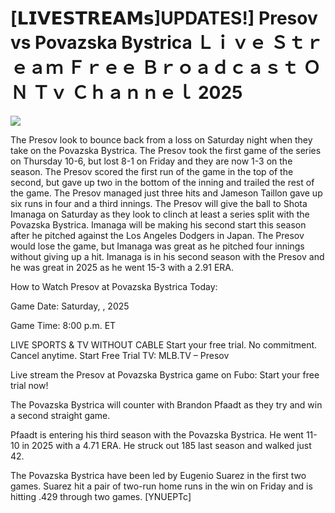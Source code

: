 # [𝗟𝗜𝗩𝗘𝗦𝗧𝗥𝗘𝗔𝗠𝘀]UPDATES!] Presov vs Povazska Bystrica Ｌｉｖｅ Ｓｔｒｅａｍ Ｆｒｅｅ Ｂｒｏａｄｃａｓｔ ＯＮ Ｔｖ Ｃｈａｎｎｅｌ  2025  
  
  
[![](https://i.imgur.com/qSNzIqt.png)](https://movie.rssnews.media/yBYnnrTx.php)  
  
The Presov look to bounce back from a loss on Saturday night when they take on the Povazska Bystrica. The Presov took the first game of the series on Thursday 10-6, but lost 8-1 on Friday and they are now 1-3 on the season. The Presov scored the first run of the game in the top of the second, but gave up two in the bottom of the inning and trailed the rest of the game. The Presov managed just three hits and Jameson Taillon gave up six runs in four and a third innings. The Presov will give the ball to Shota Imanaga on Saturday as they look to clinch at least a series split with the Povazska Bystrica. Imanaga will be making his second start this season after he pitched against the Los Angeles Dodgers in Japan. The Presov would lose the game, but Imanaga was great as he pitched four innings without giving up a hit. Imanaga is in his second season with the Presov and he was great in 2025 as he went 15-3 with a 2.91 ERA.

How to Watch Presov at Povazska Bystrica Today:

Game Date: Saturday, , 2025

Game Time: 8:00 p.m. ET

LIVE SPORTS & TV WITHOUT CABLE
Start your free trial. No commitment. Cancel anytime.
Start Free Trial
TV: MLB.TV – Presov

Live stream the Presov at Povazska Bystrica game on Fubo: Start your free trial now!

The Povazska Bystrica will counter with Brandon Pfaadt as they try and win a second straight game.

Pfaadt is entering his third season with the Povazska Bystrica. He went 11-10 in 2025 with a 4.71 ERA. He struck out 185 last season and walked just 42.

The Povazska Bystrica have been led by Eugenio Suarez in the first two games. Suarez hit a pair of two-run home runs in the win on Friday and is hitting .429 through two games. [YNUEPTc]